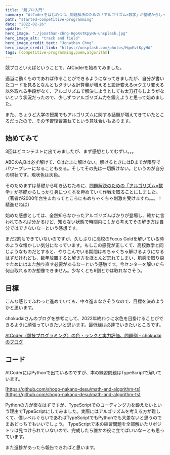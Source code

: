 ```yaml
---
title: "競プロ入門"
summary: "AtCoderをはじめつつ、問題解決のための「アルゴリズム×数学」が基礎からしっかり身に付く本で文字通り基礎力を鍛えていきたいと思います。"
path: "started-competitive-programming"
date: "2022-02-26"
update: ""
hero_image: "./jonathan-chng-HgoKvtKpyHA-unsplash.jpg"
hero_image_alt: "track and field"
hero_image_credit_text: "Jonathan Chng"
hero_image_credit_link: "https://unsplash.com/photos/HgoKvtKpyHA"
tags: [competitive-programming,poem,algorithm]
---
```


競プロといえばということで、AtCoderを始めてみました。

適当に動くものであれば作ることができるようになってきましたが、自分が書いたコードを見るとなんともダサい＆計算量が増えると設計変えるorクエリ変える以外取れる手段がなく、アルゴリズムで解決しようとしても太刀打ちしようがないという状況だったので、少しずつアルゴリズム力を鍛えようと思って始めました。

また、ちょうど大学の授業でもアルゴリズムに関する話題が増えてきていたところだったので、その予習復習兼ねてという意味合いもあります。

## 始めてみて

3回ほどコンテストに出てみましたが、まず感想としてむずい。。。

ABCのA,Bは必ず解けて、Cはたまに解けない。解けるときにはDまでが限界でパワープレーになることもある。そしてその先は一切解けない。というのが自分の現状です。現状色は灰色。

そのためまずは基礎から叩き込むために、[問題解決のための「アルゴリズム×数学」が基礎からしっかり身につく本](https://www.amazon.co.jp/%E5%95%8F%E9%A1%8C%E8%A7%A3%E6%B1%BA%E3%81%AE%E3%81%9F%E3%82%81%E3%81%AE%E3%80%8C%E3%82%A2%E3%83%AB%E3%82%B4%E3%83%AA%E3%82%BA%E3%83%A0%C3%97%E6%95%B0%E5%AD%A6%E3%80%8D%E3%81%8C%E5%9F%BA%E7%A4%8E%E3%81%8B%E3%82%89%E3%81%97%E3%81%A3%E3%81%8B%E3%82%8A%E8%BA%AB%E3%81%AB%E3%81%A4%E3%81%8F%E6%9C%AC-%E7%B1%B3%E7%94%B0-%E5%84%AA%E5%B3%BB/dp/4297125218)を極めていく作戦を取ることにしました。（著者が2000年台生まれってところにもめちゃくちゃ刺激を受けますね。。。！精進せねば）

始めた感想としては、全然知らなかったアルゴリズムばかりが登場し、確かに言われてみれば分かるけど、知らない状態で時間内に１から考えてその解き方は自分ではできないなーという感想です。

まだ2割もできていないのですが、久しぶりに高校のFocus Goldを解いている時のような懐かしい気分になっています。もしこの感覚が正しくて、高校数学と同じようなものだとすると、やりこんでいる期間はめちゃくちゃ解けるようになるはずだけれども、数年放置すると解き方をほとんど忘れてしまい、肌感を取り戻すためにはまた触り直す必要があるなーという感触です。今センターを解いたら何点取れるのか想像できません。少なくとも9割とかは取れなさそう。

## 目標

こんな感じでふわっと進めていても、中々進まなさそうなので、目標を決めようかと思います。

chokudaiさんのブログを参考にして、2022年終わりに水色を目掛けることができるように頑張っていきたいと思います。最低緑は必達でいきたいところです。

[AtCoder（競技プログラミング）の色・ランクと実力評価、問題例 - chokudaiのブログ](https://chokudai.hatenablog.com/entry/2019/02/11/155904)

## コード

AtCoderにはPythonで出ているのですが、本の練習問題はTypeScriptで解いています。

[https://github.com/shogo-nakano-desu/math-and-algorithm-ts](https://github.com/shogo-nakano-desu/math-and-algorithm-ts)

Pythonの方が楽なはずですが、TypeScriptでのコーディング力を鍛えたいという理由でTypeScriptにしてみました。実際にはアルゴリズムを考える方が難しくて、僕レベルぐらいであればTypeScriptでもPythonでも大差ないと思うのでまあどっちでもいいでしょう。
TypeScriptで本の練習問題を全部解いたリポジトリは見つけられていないので、完成したら誰かの役に立てばいいなーとも思っています。

また進捗があったら報告できればと思います。